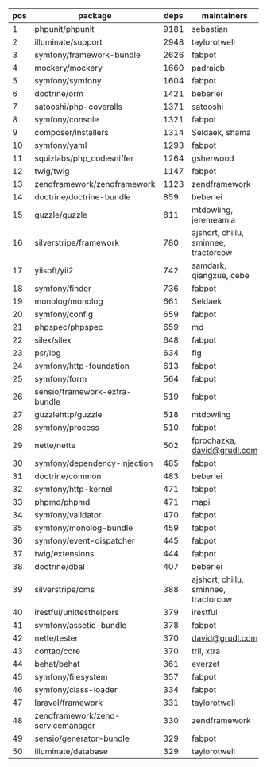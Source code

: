 | pos | package                           | deps | maintainers                          |
|-----|-----------------------------------|------|--------------------------------------|
| 1   | phpunit/phpunit                   | 9181 | sebastian                            |
| 2   | illuminate/support                | 2948 | taylorotwell                         |
| 3   | symfony/framework-bundle          | 2626 | fabpot                               |
| 4   | mockery/mockery                   | 1660 | padraicb                             |
| 5   | symfony/symfony                   | 1604 | fabpot                               |
| 6   | doctrine/orm                      | 1421 | beberlei                             |
| 7   | satooshi/php-coveralls            | 1371 | satooshi                             |
| 8   | symfony/console                   | 1321 | fabpot                               |
| 9   | composer/installers               | 1314 | Seldaek, shama                       |
| 10  | symfony/yaml                      | 1293 | fabpot                               |
| 11  | squizlabs/php_codesniffer         | 1264 | gsherwood                            |
| 12  | twig/twig                         | 1147 | fabpot                               |
| 13  | zendframework/zendframework       | 1123 | zendframework                        |
| 14  | doctrine/doctrine-bundle          | 859  | beberlei                             |
| 15  | guzzle/guzzle                     | 811  | mtdowling, jeremeamia                |
| 16  | silverstripe/framework            | 780  | ajshort, chillu, sminnee, tractorcow |
| 17  | yiisoft/yii2                      | 742  | samdark, qiangxue, cebe              |
| 18  | symfony/finder                    | 736  | fabpot                               |
| 19  | monolog/monolog                   | 661  | Seldaek                              |
| 20  | symfony/config                    | 659  | fabpot                               |
| 21  | phpspec/phpspec                   | 659  | md                                   |
| 22  | silex/silex                       | 648  | fabpot                               |
| 23  | psr/log                           | 634  | fig                                  |
| 24  | symfony/http-foundation           | 613  | fabpot                               |
| 25  | symfony/form                      | 564  | fabpot                               |
| 26  | sensio/framework-extra-bundle     | 519  | fabpot                               |
| 27  | guzzlehttp/guzzle                 | 518  | mtdowling                            |
| 28  | symfony/process                   | 510  | fabpot                               |
| 29  | nette/nette                       | 502  | fprochazka, david@grudl.com          |
| 30  | symfony/dependency-injection      | 485  | fabpot                               |
| 31  | doctrine/common                   | 483  | beberlei                             |
| 32  | symfony/http-kernel               | 471  | fabpot                               |
| 33  | phpmd/phpmd                       | 471  | mapi                                 |
| 34  | symfony/validator                 | 470  | fabpot                               |
| 35  | symfony/monolog-bundle            | 459  | fabpot                               |
| 36  | symfony/event-dispatcher          | 445  | fabpot                               |
| 37  | twig/extensions                   | 444  | fabpot                               |
| 38  | doctrine/dbal                     | 407  | beberlei                             |
| 39  | silverstripe/cms                  | 388  | ajshort, chillu, sminnee, tractorcow |
| 40  | irestful/unittesthelpers          | 379  | irestful                             |
| 41  | symfony/assetic-bundle            | 378  | fabpot                               |
| 42  | nette/tester                      | 370  | david@grudl.com                      |
| 43  | contao/core                       | 370  | tril, xtra                           |
| 44  | behat/behat                       | 361  | everzet                              |
| 45  | symfony/filesystem                | 357  | fabpot                               |
| 46  | symfony/class-loader              | 334  | fabpot                               |
| 47  | laravel/framework                 | 331  | taylorotwell                         |
| 48  | zendframework/zend-servicemanager | 330  | zendframework                        |
| 49  | sensio/generator-bundle           | 329  | fabpot                               |
| 50  | illuminate/database               | 329  | taylorotwell                         |
